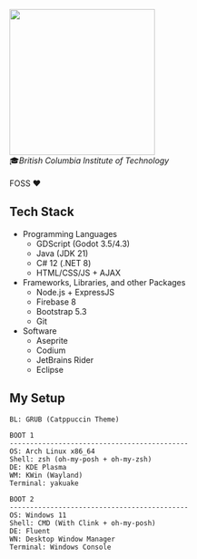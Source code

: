 [<img src="https://github.com/user-attachments/assets/815a70a3-92aa-45d7-890f-31caa41c9372" width="256">](https://lunaui.cc/)
<br>🎓*British Columbia Institute of Technology* <br>
<br>FOSS ❤️

## Tech Stack
- Programming Languages
  - GDScript (Godot 3.5/4.3)
  - Java (JDK 21)
  - C# 12 (.NET 8)
  - HTML/CSS/JS + AJAX
- Frameworks, Libraries, and other Packages
  - Node.js + ExpressJS
  - Firebase 8
  - Bootstrap 5.3
  - Git
- Software
  - Aseprite
  - Codium
  - JetBrains Rider
  - Eclipse

## My Setup
```
BL: GRUB (Catppuccin Theme)

BOOT 1
--------------------------------------------
OS: Arch Linux x86_64
Shell: zsh (oh-my-posh + oh-my-zsh)
DE: KDE Plasma
WM: KWin (Wayland)
Terminal: yakuake

BOOT 2
--------------------------------------------
OS: Windows 11
Shell: CMD (With Clink + oh-my-posh)
DE: Fluent
WN: Desktop Window Manager
Terminal: Windows Console
```

<!---
Lunauii/Lunauii is a ✨ special ✨ repository because its `README.md` (this file) appears on your GitHub profile.
You can click the Preview link to take a look at your changes.
--->
